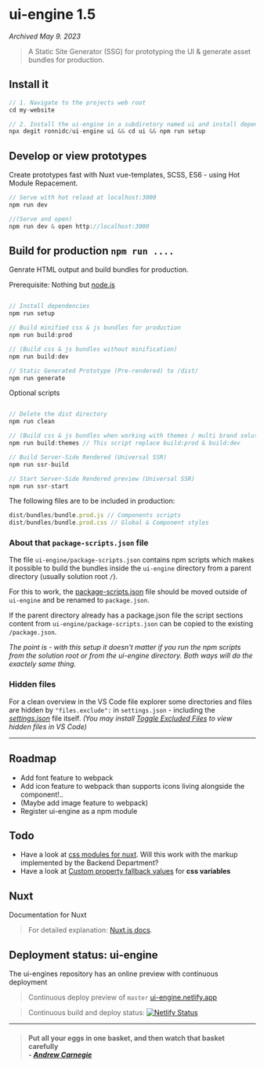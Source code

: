 # ui-engine 1.5

*Archived May 9. 2023*

> A Static Site Generator (SSG) for prototyping the UI & generate asset bundles for production.

## Install it
``` js
// 1. Navigate to the projects web root
cd my-website

// 2. Install the ui-engine in a subdiretory named ui and install dependencies
npx degit ronnidc/ui-engine ui && cd ui && npm run setup
```

## Develop or view prototypes

Create prototypes fast with Nuxt vue-templates, SCSS, ES6 - using Hot Module Repacement. 

``` js
// Serve with hot reload at localhost:3000
npm run dev

//(Serve and open)
npm run dev & open http://localhost:3000
```

## Build for production `npm run ....`

Genrate HTML output and build bundles for production. 

Prerequisite: Nothing but [node.js](https://nodejs.org/)

``` js

// Install dependencies
npm run setup

// Build minified css & js bundles for production
npm run build:prod

// (Build css & js bundles without minification)
npm run build:dev

// Static Generated Prototype (Pre-rendered) to /dist/
npm run generate

```

Optional scripts

``` js

// Delete the dist directory
npm run clean

// (Build css & js bundles when working with themes / multi brand solutions)
npm run build:themes // This script replace build:prod & build:dev

// Build Server-Side Rendered (Universal SSR)
npm run ssr-build

// Start Server-Side Rendered preview (Universal SSR)
npm run ssr-start

```

The following files are to be included in production:

```js
dist/bundles/bundle.prod.js // Components scripts
dist/bundles/bundle.prod.css // Global & Component styles
```

### About that `package-scripts.json` file

The file `ui-engine/package-scripts.json` contains npm scripts which makes it possible to build the bundles inside the `ui-engine` directory from a parent directory (usually solution root `/`). 

For this to work, the [package-scripts.json](./package-scripts.json) file should be moved outside of `ui-engine` and be renamed to `package.json`. 

If the parent directory already has a package.json file the script sections content from `ui-engine/package-scripts.json` can be copied to the existing `/package.json`.

*The point is - with this setup it doesn't matter if you run the npm scripts from the solution root or from the ui-engine directory. Both ways will do the exactely same thing.*

### Hidden files

For a clean overview in the VS Code file explorer some directories and files are hidden by `"files.exclude":` in `settings.json` - including the *[settings.json](.vscode/settings.json)* file itself. *(You may install [Toggle Excluded Files](https://marketplace.visualstudio.com/items?itemName=eamodio.toggle-excluded-files) to view hidden files in VS Code)*

____

## Roadmap

- Add font feature to webpack
- Add icon feature to webpack than supports icons living alongside the component!..
- (Maybe add image feature to webpack)
- Register ui-engine as a npm module


## Todo
- Have a look at [css modules for nuxt](https://dev.to/fridanyvall/css-modules-in-nuxt-js-815). Will this work with the markup implemented by the Backend Department?
- Have a look at [Custom property fallback values](https://developer.mozilla.org/en-US/docs/Web/CSS/Using_CSS_custom_properties#Custom_property_fallback_values) for __css variables__

## Nuxt

Documentation for Nuxt

> For detailed explanation: [Nuxt.js docs](https://nuxtjs.org).

## Deployment status: ui-engine

The ui-engines repository has an online preview with continuous deployment

> Continuous deploy preview of `master` [ui-engine.netlify.app](https://ui-engine.netlify.app/)

> Continuous build and deploy status: [![Netlify Status](https://api.netlify.com/api/v1/badges/556a9a47-583d-4fec-b77e-2e3d27452050/deploy-status)](https://app.netlify.com/sites/vue-engine/deploys) 

____

> #### Put all your eggs in one basket, and then watch that basket carefully <br /> - *[Andrew Carnegie](https://en.wikipedia.org/wiki/Andrew_Carnegie)*
